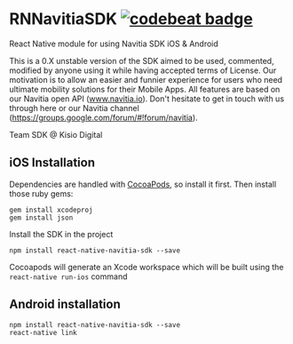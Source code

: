 # RNNavitiaSDK [![codebeat badge](https://codebeat.co/badges/a36c43c0-d487-41e1-9da9-71c9ea65f82f)](https://codebeat.co/projects/github-com-canaltp-rnnavitiasdk-master)

React Native module for using Navitia SDK iOS &amp; Android

This is a 0.X unstable version of the SDK aimed to be used, commented, modified by anyone using it while having accepted terms of License.
Our motivation is to allow an easier and funnier experience for users who need ultimate mobility solutions for their Mobile Apps. All features are based on our Navitia open API (www.navitia.io).
Don't hesitate to get in touch with us through here or our Navitia channel (https://groups.google.com/forum/#!forum/navitia).

Team SDK @ Kisio Digital

iOS Installation
----------------

Dependencies are handled with [CocoaPods](https://cocoapods.org/), so install it first. Then install those ruby gems:

    gem install xcodeproj
    gem install json

Install the SDK in the project

    npm install react-native-navitia-sdk --save

Cocoapods will generate an Xcode workspace which will be built using the `react-native run-ios` command
    
Android installation
--------------------

    npm install react-native-navitia-sdk --save
    react-native link
